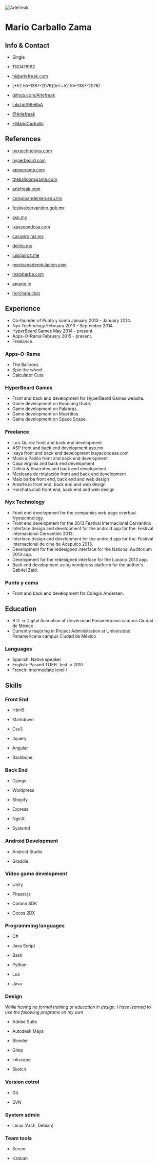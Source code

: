 ![Arlefreak](http://cv.arlefreak.com/img/logo.svg)

# Mario Carballo Zama

## Info & Contact

*   Single
*   13/04/1992
*   [hi@arlefreak.com](mailto:hi@arlefreak.com)
*   [+52 55-1387-2076](tel:+52 55-1387-2076)

*   [github.com/Arlefreak](http://github.com/Arlefreak)
*   [lnkd.in/99e6bA](http://lnkd.in/99e6bA)
*   [@Arlefreak](http://twitter.com/@Arlefreak)
*   [+MarioCarballo](https://plus.google.com/u/0/+MarioCarballo/posts)

## References

*   [nyxtechnology.com](http://nyxtechnology.com)
*   [hyperbeard.com](http://hyperbeard.com)
*   [appsorama.com](http://appsorama.com)
*   [theballoonsgame.com](http://theballoonsgame.com/)
*   [arlefreak.com](http://arlefreak.com)
*   [colegioandersen.edu.mx](http://colegioandersen.edu.mx)
*   [festivalcervantino.gob.mx](http://festivalcervantino.gob.mx)
*   [asp.mx](http://asp.mx)

*   [ixayacondesa.com](http://ixayacondesa.com)
*   [casavirginia.mx](http://casavirginia.mx)
*   [delirio.mx](http://delirio.mx)
*   [luisquiroz.me](http://luisquiroz.me/index.html)
*   [mexicanaderotulacion.com](http://mexicanaderotulacion.com/)
*   [malobarba.com](http://malobarba.com/index.html)
*   [amarte.io](http://amarte.io/index.html)
*   [horchata.club](http://horchata.club)

## Experience

*   Co-founder of Punto y coma January 2013 - January 2014.
*   Nyx Technology February 2013 - September 2014.
*   HyperBeard Games May 2014 - present.
*   Apps-O-Rama February 2015 - present.
*   Freelance.

### Apps-O-Rama

*   The Balloons
*   Spin the wheel
*   Calculator Cute

### HyperBeard Games

*   Front and back end development for HyperBeard Games website.
*   Game development on Bouncing Dude.
*   Game development on Palabraz.
*   Game development on Muertitos.
*   Game development on Space Scape.

### Freelance

*   Luis Quiroz front and back end development
*   ASP front and back end development asp.mx
*   Ixaya front and back end development ixayacondesa.com
*   Monica Patiño front and back end development
*   Casa virginia and back end development
*   Delirio & Abarrotes and back end development
*   Mexicana de rotulación front and back end development
*   Malo barba front end, back end and web design
*   Amarte.io front end, back end and web design
*   Horchata.club front end, back end and web design

### Nyx Technology

*   Front end development for the companies web page overhaul Nyxtechnology.
*   Front end development for the 2013 Festival Internacional Cervantino.
*   Interface design and development for the android app for the: Festival Internacional Cervantino 2013.
*   Interface design and development for the android app for the: Festival Internacional de cine de Acapulco 2013.
*   Development for the redesigned interface for the National Auditorium 2013 app.
*   Development for the redesigned interface for the Lunario 2013 app.
*   Back end development using wordpress platform for the author's Gabriel Zaid.

### Punto y coma

*   Front and back end development for Colegio Andersen.

## Education

*   B.D. in Digital Animation at Universidad Panamericana campus Ciudad de México.
*   Currently majoring in Project Administration at Universidad Panamericana campus Ciudad de México

### Languages

*   Spanish: Native speaker
*   English: Passed TOEFL test in 2010
*   French: Intermediate level I

## Skills

### Front End

*   Html5
*   Markdown
*   Css3

*   Jquery
*   Angular
*   Backbone

### Back End

*   Django
*   Wordpress
*   Shopify

*   Express
*   NginX
*   Systemd

### Android Development

*   Android Studio

*   Graddle

### Video game development

*   Unity
*   Phaser.js

*   Corona SDK
*   Cocos 2DX

### Programming languages

*   C#
*   Java Script
*   Bash

*   Python
*   Lua
*   Java

### Design

_While having no formal training or education in design, I have learned to use the following programs on my own_

*   Adobe Suite
*   Autodesk Maya
*   Blender

*   Gimp
*   Inkscape
*   Sketch

### Version cotrol

*   Git

*   SVN

### System admin

*   Linux (Arch, Debian)

### Team tools

*   Scrum

*   Kanban

